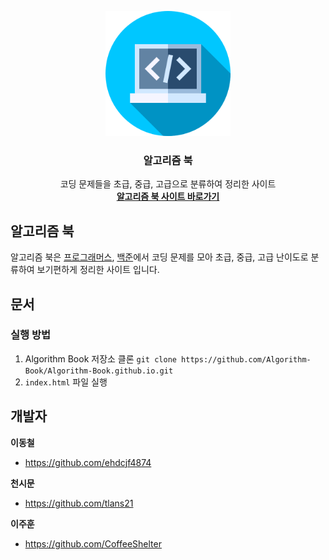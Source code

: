 <p align="center">
  <a href="https://github.com/Algorithm-Book/Algorithm-Book.github.io">
    <img src="assets/logo.png" alt="Algorithm Book logo" width="200" height="200">
  </a>
</p>

<h3 align="center">알고리즘 북</h3>

<p align="center">
  코딩 문제들을 초급, 중급, 고급으로 분류하여 정리한 사이트
  <br>
  <a href="https://https://algorithm-book.github.io/"><strong>알고리즘 북 사이트 바로가기</strong></a>
</p>


## 알고리즘 북
알고리즘 북은 [프로그래머스](https://school.programmers.co.kr/learn/challenges), [백준](https://www.acmicpc.net/problemset)에서 코딩 문제를 모아 초급, 중급, 고급 난이도로 분류하여 보기편하게 정리한 사이트 입니다.

## 문서

### 실행 방법
1. Algorithm Book 저장소 클론
```git clone https://github.com/Algorithm-Book/Algorithm-Book.github.io.git```
2. ```index.html``` 파일 실행 


## 개발자
**이동철**

- <https://github.com/ehdcjf4874>

**천시문**

- <https://github.com/tlans21>

**이주훈**

- <https://github.com/CoffeeShelter>
